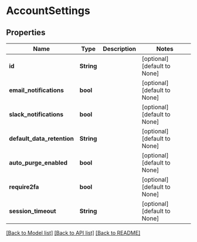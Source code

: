 # AccountSettings

## Properties
Name | Type | Description | Notes
------------ | ------------- | ------------- | -------------
**id** | **String** |  | [optional] [default to None]
**email_notifications** | **bool** |  | [optional] [default to None]
**slack_notifications** | **bool** |  | [optional] [default to None]
**default_data_retention** | **String** |  | [optional] [default to None]
**auto_purge_enabled** | **bool** |  | [optional] [default to None]
**require2fa** | **bool** |  | [optional] [default to None]
**session_timeout** | **String** |  | [optional] [default to None]

[[Back to Model list]](../README.md#documentation-for-models) [[Back to API list]](../README.md#documentation-for-api-endpoints) [[Back to README]](../README.md)


